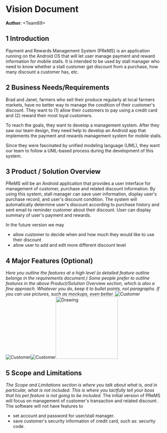 # Vision Document

**Author**: \<Team69\>

## 1 Introduction

Payment and Rewards Management System (PReMS) is an application running on the Android OS that will let user manage payment and reward information for mobile stalls. It is intended to be used by stall manager who need to know whether a stall customer get discount from a purchase, how many discount a customer has, etc. 

## 2 Business Needs/Requirements

Brad and Janet, farmers who sell their produce regularly at local farmers markets, have no better way to manage the condition of their customer's discount. They want to (1) allow their customers to pay using a credit card and (2) reward their most loyal customers. 

To reach the goals, they want to develop a management system. After they saw our team design, they need help to develop an Android app that implements the payment and rewards management system for mobile stalls. 

Since they were fascinated by unified modeling language (UML), they want our team to follow a UML-based process during the development of this system. 

## 3 Product / Solution Overview

PReMS will be an Android application that provides a user interface for management of customer, purchase and related discount information. By using this system, stall manager can save user information, display user's purchase record, and user's discount condition. The system will automatically determine user's discount according to purchase history and sent email to reminder customer about their discount. User can display summary of user's payment and rewards. 

In the future version we may 
- allow customer to decide when and how much they would like to use their discount
- allow user to add and edit more different discount level

## 4 Major Features (Optional)

*Here you outline the features at a high level (a detailed feature outline belongs in the requirements document.) Some people prefer to outline features in the above Product/Solution Overview section, which is also a fine approach. Whatever you do, keep it to bullet points, not paragraphs. If you can use pictures, such as mockups, even better.*
![Customer](Customer.png)![Customer](Customer.png "Customer")![Customer](Customer.png "Customer")<img src="Customer.png" alt="Drawing" style="width: 200px;"/>
## 5 Scope and Limitations

*The Scope and Limitations section is where you talk about what is, and in particular, what is not included. This is where you tactfully tell your boss that his pet feature is not going to be included.*
The initial version of PReMS will focus on management of customer's transaction and related discount
. The software will not have features to 
- set account and password for user/stall manager. 
- save customer's security information of credit card, such as: security code. 




